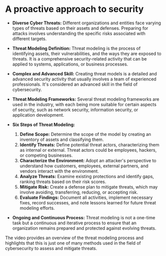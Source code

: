 # A proactive approach to security

- **Diverse Cyber Threats:** Different organizations and entities face varying types of threats based on their assets and defenses. Preparing for attacks involves understanding the specific risks associated with different targets.
- **Threat Modeling Definition:** Threat modeling is the process of identifying assets, their vulnerabilities, and the ways they are exposed to threats. It is a comprehensive security-related activity that can be applied to systems, applications, or business processes.
- **Complex and Advanced Skill:** Creating threat models is a detailed and advanced security activity that usually involves a team of experienced professionals. It's considered an advanced skill in the field of cybersecurity.
- **Threat Modeling Frameworks:** Several threat modeling frameworks are used in the industry, with each being more suitable for certain aspects of security, such as network security, information security, or application development.
- **Six Steps of Threat Modeling:**
	1. **Define Scope:** Determine the scope of the model by creating an inventory of assets and classifying them.
	2. **Identify Threats:** Define potential threat actors, characterizing them as internal or external. Threat actors could be employees, hackers, or competing businesses.
	3. **Characterize the Environment:** Adopt an attacker's perspective to understand how customers, employees, external partners, and vendors interact with the environment.
	4. **Analyze Threats:** Examine existing protections and identify gaps, ranking threats based on their risk scores.
	5. **Mitigate Risk:** Create a defense plan to mitigate threats, which may involve avoiding, transferring, reducing, or accepting risk.
	6. **Evaluate Findings:** Document all activities, implement necessary fixes, record successes, and note lessons learned for future threat modeling efforts.

- **Ongoing and Continuous Process:** Threat modeling is not a one-time task but a continuous and iterative process to ensure that an organization remains prepared and protected against evolving threats.

The video provides an overview of the threat modeling process and highlights that this is just one of many methods used in the field of cybersecurity to assess and mitigate threats.